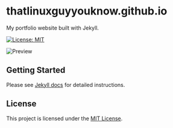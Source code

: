 # thatlinuxguyyouknow.github.io

My portfolio website built with Jekyll.

[![License: MIT](https://img.shields.io/badge/License-MIT-green.svg)](https://opensource.org/licenses/MIT)

![Preview](/assets/img/demo.gif?raw=true)

## Getting Started
Please see [Jekyll docs](https://jekyllrb.com/docs/) for detailed instructions.

## License
This project is licensed under the [MIT License](https://github.com/jayveepvalenzuela/jayveepvalenzuela.github.io/blob/main/LICENSE).
